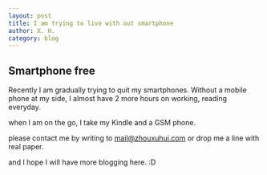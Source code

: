 ```yaml
---
layout: post
title: I am trying to live with out smartphone
author: X. H.
category: blog
---
```


## Smartphone free

Recently I am gradually trying to quit my smartphones. Without a mobile phone at my side, I almost have 2 more hours on working, reading everyday.

when I am on the go, I take my Kindle and a GSM phone.

please contact me by writing to mail@zhouxuhui.com or drop me a line with real paper.

and I hope I will have more blogging here. :D
